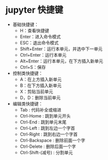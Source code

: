 # jupyter 快捷键

- 基础快捷键：
  - H：查看快捷键
  - Enter：进入命令模式
  - ESC：退出命令模式
  - Shift+Enter：运行本单元，并选中下一单元
  - Ctrl+Enter：运行本单元
  - Alt+Enter：运行本单元，在下方插入新单元
  - Ctrl+S：保存
- 控制类快捷键：
  - A：在上方插入新单元
  - B：在下方插入新单元
  - X：剪贴当前单元
  - D，D：删除当前单元
- 编辑类快捷键：
  - Tab : 代码补全或缩进
  - Ctrl-Home : 跳到单元开头
  - Ctrl-End : 跳到单元末尾
  - Ctrl-Left : 跳到左边一个字首
  - Ctrl-Right : 跳到右边一个字首
  - Ctrl-Backspace : 删除前面一个字
  - Ctrl-Delete : 删除后面一个字
  - Ctrl-Shift-(减号) : 分割单元